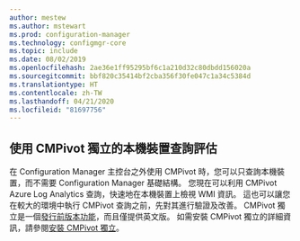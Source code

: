 ```yaml
---
author: mestew
ms.author: mstewart
ms.prod: configuration-manager
ms.technology: configmgr-core
ms.topic: include
ms.date: 08/02/2019
ms.openlocfilehash: 2ae36e1ff95295bf6c1a210d32c80dbdd156020a
ms.sourcegitcommit: bbf820c35414bf2cba356f30fe047c1a34c5384d
ms.translationtype: HT
ms.contentlocale: zh-TW
ms.lasthandoff: 04/21/2020
ms.locfileid: "81697756"
---
```

## <a name="local-device-query-evaluation-using-cmpivot-standalone"></a>使用 CMPivot 獨立的本機裝置查詢評估
<!--3197353-->
在 Configuration Manager 主控台之外使用 CMPivot 時，您可以只查詢本機裝置，而不需要 Configuration Manager 基礎結構。 您現在可以利用 CMPivot Azure Log Analytics 查詢，快速地在本機裝置上檢視 WMI 資訊。 這也可以讓您在較大的環境中執行 CMPivot 查詢之前，先對其進行驗證及改善。 CMPivot 獨立是一個[發行前版本功能](../../../../servers/manage/pre-release-features.md#bkmk_table)，而且僅提供英文版。 如需安裝 CMPivot 獨立的詳細資訊，請參閱[安裝 CMPivot 獨立](../../../../servers/manage/cmpivot.md#install-cmpivot-standalone)。
